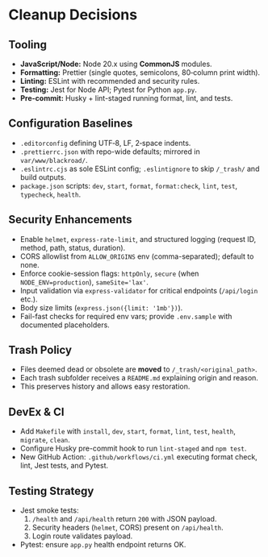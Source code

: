<!-- FILE: CLEANUP_DECISIONS.md -->

# Cleanup Decisions

## Tooling

- **JavaScript/Node:** Node 20.x using **CommonJS** modules.
- **Formatting:** Prettier (single quotes, semicolons, 80‑column print width).
- **Linting:** ESLint with recommended and security rules.
- **Testing:** Jest for Node API; Pytest for Python `app.py`.
- **Pre-commit:** Husky + lint-staged running format, lint, and tests.

## Configuration Baselines

- `.editorconfig` defining UTF‑8, LF, 2‑space indents.
- `.prettierrc.json` with repo-wide defaults; mirrored in `var/www/blackroad/`.
- `.eslintrc.cjs` as sole ESLint config; `.eslintignore` to skip `/_trash/` and build outputs.
- `package.json` scripts: `dev`, `start`, `format`, `format:check`, `lint`, `test`, `typecheck`, `health`.

## Security Enhancements

- Enable `helmet`, `express-rate-limit`, and structured logging (request ID, method, path, status, duration).
- CORS allowlist from `ALLOW_ORIGINS` env (comma-separated); default to none.
- Enforce cookie-session flags: `httpOnly`, `secure` (when `NODE_ENV=production`), `sameSite='lax'`.
- Input validation via `express-validator` for critical endpoints (`/api/login` etc.).
- Body size limits (`express.json({limit: '1mb'})`).
- Fail-fast checks for required env vars; provide `.env.sample` with documented placeholders.

## Trash Policy

- Files deemed dead or obsolete are **moved** to `/_trash/<original_path>`.
- Each trash subfolder receives a `README.md` explaining origin and reason.
- This preserves history and allows easy restoration.

## DevEx & CI

- Add `Makefile` with `install`, `dev`, `start`, `format`, `lint`, `test`, `health`, `migrate`, `clean`.
- Configure Husky pre-commit hook to run `lint-staged` and `npm test`.
- New GitHub Action: `.github/workflows/ci.yml` executing format check, lint, Jest tests, and Pytest.

## Testing Strategy

- Jest smoke tests:
  1. `/health` and `/api/health` return `200` with JSON payload.
  2. Security headers (`helmet`, CORS) present on `/api/health`.
  3. Login route validates payload.
- Pytest: ensure `app.py` health endpoint returns OK.

